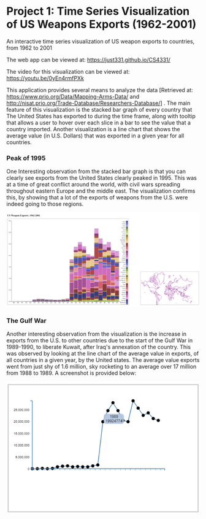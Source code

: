 # Project 1: Time Series Visualization of US Weapons Exports (1962-2001)
An interactive time series visualization of US weapon exports to countries, from 1962 to 2001

The web app can be viewed at: https://just331.github.io/CS4331/ 

The video for this visualization can be viewed at: https://youtu.be/0yEn4rmfPXk

This application provides several means to analyze the data [Retrieved at: https://www.prio.org/Data/Mapping-Arms-Data/ and
http://nisat.prio.org/Trade-Database/Researchers-Database/]
. The main feature of this visualization is the stacked bar graph of every country that The United States has exported to
during the time frame, along with tooltip that allows a user to hover over each slice in a bar to see the value that a 
country imported. Another visualization is a line chart that shows the average value (in U.S. Dollars) that was exported 
in a given year for all countries.


### Peak of 1995
One Interesting observation from the stacked bar graph is that you can clearly see exports from the United States 
clearly peaked in 1995. This was at a time of great conflict around the world, with civil wars spreading throughout
eastern Europe and the middle east. The visualization confirms this, by showing that a lot of the exports of weapons from
the U.S. were indeed going to those regions.  

![ScreenShot](https://github.com/just331/CS4331/blob/master/project1_fact1.PNG)

### The Gulf War 
Another interesting observation from the visualization is the increase in exports from the U.S. to other countries 
due to the start of the Gulf War in 1989-1990, to liberate Kuwait, after Iraq's annexation of the country. This was observed by looking at 
the line chart of the average value in exports, of all countries in a given year, by the United states. The average value
exports went from just shy of 1.6 million, sky rocketing to an average over 17 million from 1988 to 1989.
A screenshot is provided below:

![ScreenShot](https://github.com/just331/CS4331/blob/master/2019-03-04.png)


 
